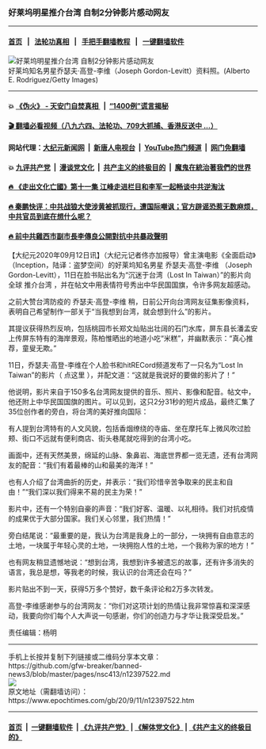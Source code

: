 ### 好莱坞明星推介台湾 自制2分钟影片感动网友
------------------------

#### [首页](https://github.com/gfw-breaker/banned-news3/blob/master/README.md) &nbsp;&nbsp;|&nbsp;&nbsp; [法轮功真相](https://github.com/begood0513/basic/blob/master/README.md)  &nbsp;&nbsp;|&nbsp;&nbsp; [手把手翻墙教程](https://github.com/gfw-breaker/guides/wiki)  &nbsp;&nbsp;|&nbsp;&nbsp; [一键翻墙软件](https://github.com/gfw-breaker/nogfw/blob/master/README.md)  



<div><img alt="好莱坞明星推介台湾 自制2分钟影片感动网友" class="attachment-djy_600_400 size-djy_600_400 wp-post-image" src="https://i.epochtimes.com/assets/uploads/2020/09/GettyImages-826333440-600x400.jpg"/>
<div class="caption">
 好莱坞知名男星乔瑟夫‧高登-李维（Joseph Gordon-Levitt）资料照。(Alberto E. Rodriguez/Getty Images)
</div></div><hr/>

#### 💥 [《伪火》 - 天安门自焚真相 ](http://141.164.51.119:10000/videos/blog/weihuo.html)&nbsp; |&nbsp; [“1400例”谎言揭秘  ](http://141.164.51.119:10000/videos/blog/jiexi1400.html)

#### [ 🎬  翻墙必看视频（八九六四、法轮功、709大抓捕、香港反送中 ...）](https://github.com/gfw-breaker/links/blob/master/banned.md)

#### 网站代理：[大纪元新闻网](http://167.172.10.89:10080/gb/) &nbsp;|&nbsp; [新唐人电视台](http://167.172.10.89:8808/gb/)  &nbsp;|&nbsp; [YouTube热门频道](http://158.247.203.241/youtube.html) &nbsp;|&nbsp; [网门免翻墙](http://158.247.203.241:11000/show.aspx?name=ogHome)

#### 💥 [九评共产党](http://141.164.51.119:10000/videos/res/jiuping/)&nbsp; |&nbsp; [漫谈党文化](http://141.164.51.119:10000/videos/res/mtdwh/)&nbsp; |&nbsp; [共产主义的终极目的](http://141.164.51.119:10000/videos/res/zjmd/)&nbsp; |&nbsp; [魔鬼在統治著我們的世界](http://141.164.51.119:10000/videos/res/TheSpecter/)  

#### [ 🔥  《走出文化亡國》第十一集 江峰走进栏目和李军一起畅谈中共逆淘汰](http://141.164.51.119:10000/videos/news/../res/zcwhwg/index.html)

#### [ 🔥  秦鹏快评：中共战狼大使涉黄被抓现行，遭国际嘲讽；官方辟谣恐惹无数麻烦，中共官员到底在想什么呢？](http://141.164.51.119:10000/videos/news/qp03.html)

#### [ 🔥  前中共雞西市副市長李傳良公開對抗中共暴政聲明](http://141.164.51.119:10000/videos/news/../tui/index.html)

<div><p>
 【大纪元2020年09月12日讯】（大纪元记者佟亦加报导）曾主演电影《全面启动》（Inception，陆译：盗梦空间）的好莱坞知名男星
 <ok href="https://www.epochtimes.com/gb/tag/%E4%B9%94%E7%91%9F%E5%A4%AB%E2%80%A7%E9%AB%98%E7%99%BB-%E6%9D%8E%E7%BB%B4.html">
  乔瑟夫‧高登-李维
 </ok>
 （Joseph Gordon-Levitt），11日在脸书贴出名为“沉迷于台湾（Lost In Taiwan）”的影片向全球
 <ok href="https://www.epochtimes.com/gb/tag/%E6%8E%A8%E4%BB%8B%E5%8F%B0%E6%B9%BE.html">
  推介台湾
 </ok>
 ，并在帖文中用表情符号秀出中华民国国旗，令许多网友超感动。
</p>
<p>
 之前大赞台湾防疫的
 <ok href="https://www.epochtimes.com/gb/tag/%E4%B9%94%E7%91%9F%E5%A4%AB%E2%80%A7%E9%AB%98%E7%99%BB-%E6%9D%8E%E7%BB%B4.html">
  乔瑟夫‧高登-李维
 </ok>
 稍，日前公开向台湾网友征集影像资料，表明自己希望制作一部关于“当我想到台湾，就会想到什么”的影片。
</p>
<p>
 其提议获得热烈反响，包括桃园市长郑文灿贴出壮阔的石门水库，屏东县长潘孟安上传屏东特有的海岸景观，陈柏惟晒出的地道小吃“米糕”，并幽默表示：“真心推荐，童叟无欺。”
</p>
<p>
 11日，乔瑟夫‧高登-李维在个人脸书和hitRECord频道发布了一只名为“Lost In Taiwan”的影片（
 <ok href="https://www.facebook.com/JoeGordonLevitt/videos/1428548924021185" rel="noopener noreferrer" target="_blank">
  点这里
 </ok>
 ），并配文道：“这就是我说好的要做的影片了！”
</p>
<p>
 他说明，影片来自于150多名台湾网友提供的音乐、照片、影像和配音。帖文中，他还附上中华民国国旗的图片。可以见到，这只2分31秒的短片成品，最终汇集了35位创作者的旁白，将台湾的美好推向国际：
</p>
<p>
 有人提到台湾特有的人文风貌，包括香烟缭绕的寺庙、坐在摩托车上微风吹过脸颊、街口不远就有便利商店、街头巷尾就吃得到的台湾小吃。
</p>
<p>
 画面中，还有天然美景，绵延的山脉、象鼻岩、海底世界都一览无遗，还有台湾网友的配音：“我们有着最棒的山和最美的海洋！”
</p>
<p>
 也有人介绍了台湾曲折的历史，并表示：“我们珍惜辛苦争取来的民主和自由！”“我们深以我们得来不易的民主为荣！”
</p>
<p>
 影片中，还有一个特别自豪的声音：“我们好客、温暖、以礼相待。我们对抗疫情的成果优于大部分国家。我们关心邻里，我们热情！”
</p>
<p>
 旁白结尾说：“最重要的是，我认为台湾是我身上的一部分，一块拥有自由意志的土地，一块属于年轻心灵的土地，一块拥抱人性的土地，一个我称为家的地方！”
</p>
<p>
 也有网友稍显遗憾地说：“想到台湾，我想到许多被遗忘的故事，还有许多消失的语言，我总是想，等我老的时候，我认识的台湾还会在吗？”
</p>
<p>
 影片贴出不到一天，获得5万多个赞好，数千条评论和2万多次转发。
</p>
<p>
 高登-李维感谢参与的台湾网友：“你们对这项计划的热情让我非常惊喜和深深感动，我要向你们每个人大声说一句感谢，你们的创造力与才华让我深受启发。”
</p>
<p>
 责任编辑：杨明
</p>
</div>
<hr/>
手机上长按并复制下列链接或二维码分享本文章：<br/>
https://github.com/gfw-breaker/banned-news3/blob/master/pages/nsc413/n12397522.md <br/>
<a href='https://github.com/gfw-breaker/banned-news3/blob/master/pages/nsc413/n12397522.md'><img src='https://github.com/gfw-breaker/banned-news3/blob/master/pages/nsc413/n12397522.md.png'/></a> <br/>
原文地址（需翻墙访问）：https://www.epochtimes.com/gb/20/9/11/n12397522.htm


------------------------
#### [首页](https://github.com/gfw-breaker/banned-news3/blob/master/README.md) &nbsp;|&nbsp; [一键翻墙软件](https://github.com/gfw-breaker/nogfw/blob/master/README.md) &nbsp;| [《九评共产党》](https://github.com/gfw-breaker/9ping.md/blob/master/README.md#九评之一评共产党是什么) | [《解体党文化》](https://github.com/gfw-breaker/jtdwh.md/blob/master/README.md) | [《共产主义的终极目的》](https://github.com/gfw-breaker/gczydzjmd.md/blob/master/README.md)


<img src='http://gfw-breaker.win/banned-news3/pages/nsc413/n12397522.md' width='0px' height='0px'/>